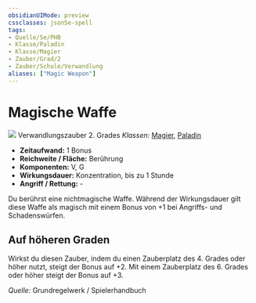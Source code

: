 ```yaml
---
obsidianUIMode: preview
cssclasses: json5e-spell
tags:
- Quelle/5e/PHB
- Klasse/Paladin
- Klasse/Magier
- Zauber/Grad/2
- Zauber/Schule/Verwandlung
aliases: ["Magic Weapon"]
---
```

# Magische Waffe
![](../../../99%20-%20Setup/Files/Bildersammlung/Symbolik/Verwandlungszauber.webp#token)
Verwandlungszauber 2. Grades
*Klassen:* [Magier](../Charakteroptionen/Klassen/Magier.md), [Paladin](../Charakteroptionen/Klassen/Paladin.md)

- **Zeitaufwand:** 1 Bonus
- **Reichweite / Fläche:** Berührung
- **Komponenten:** V, G
- **Wirkungsdauer:** Konzentration, bis zu 1 Stunde
- **Angriff / Rettung:** -

Du berührst eine nichtmagische Waffe. Während der Wirkungsdauer gilt diese Waffe als magisch mit einem Bonus von +1 bei Angriffs- und Schadenswürfen. 

## Auf höheren Graden
Wirkst du diesen Zauber, indem du einen Zauberplatz des 4. Grades oder höher nutzt, steigt der Bonus auf +2. Mit einem Zauberplatz des 6. Grades oder höher steigt der Bonus auf +3.

*Quelle:* Grundregelwerk / Spielerhandbuch